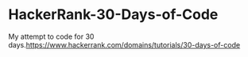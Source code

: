 # HackerRank-30-Days-of-Code
My attempt to code for 30 days.https://www.hackerrank.com/domains/tutorials/30-days-of-code
